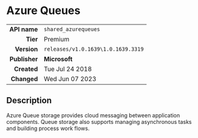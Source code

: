 # Azure Queues
| | |
|-:|-|
|**API name**|`shared_azurequeues`|
|**Tier**|Premium|
|**Version**|`releases/v1.0.1639\1.0.1639.3319`|
|**Publisher**|**Microsoft**|
|**Created**|Tue Jul 24 2018|
|**Changed**|Wed Jun 07 2023|

## Description
Azure Queue storage provides cloud messaging between application components. Queue storage also supports managing asynchronous tasks and building process work flows.

